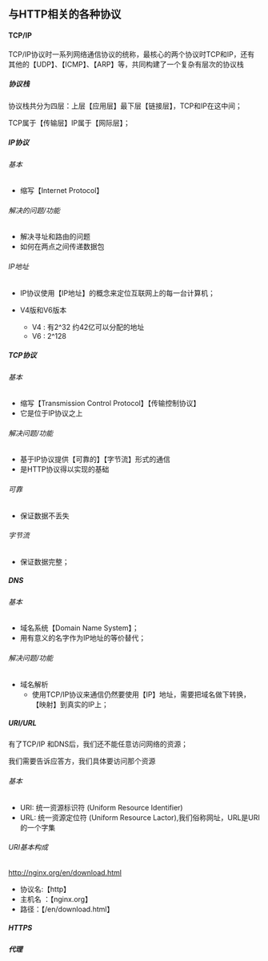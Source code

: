 ## 与HTTP相关的各种协议

#### TCP/IP

TCP/IP协议时一系列网络通信协议的统称，最核心的两个协议时TCP和IP，还有其他的【UDP】、【ICMP】、【ARP】等，共同构建了一个复杂有层次的协议栈

##### 协议栈

协议栈共分为四层：上层【应用层】最下层【链接层】，TCP和IP在这中间；

TCP属于【传输层】IP属于【网际层】；

##### IP协议

###### 基本

- 缩写【Internet Protocol】

###### 解决的问题/功能

- 解决寻址和路由的问题
- 如何在两点之间传递数据包

###### IP地址

- IP协议使用【IP地址】的概念来定位互联网上的每一台计算机；

- V4版和V6版本
  - V4 : 有2^32 约42亿可以分配的地址
  - V6 : 2^128 

##### TCP协议

###### 基本

- 缩写【Transmission Control Protocol】【传输控制协议】
- 它是位于IP协议之上

###### 解决问题/功能

- 基于IP协议提供【可靠的】【字节流】形式的通信
- 是HTTP协议得以实现的基础

###### 可靠

- 保证数据不丢失

###### 字节流

- 保证数据完整；

##### DNS

###### 基本

- 域名系统【Domain Name System】；
- 用有意义的名字作为IP地址的等价替代；

###### 解决问题/功能

- 域名解析
  - 使用TCP/IP协议来通信仍然要使用【IP】地址，需要把域名做下转换，【映射】到真实的IP上；

##### URI/URL

有了TCP/IP 和DNS后，我们还不能任意访问网络的资源；

我们需要告诉应答方，我们具体要访问那个资源

###### 基本

- URI:  统一资源标识符 (Uniform Resource Identifier)
- URL: 统一资源定位符 (Uniform Resource Lactor),我们俗称网址，URL是URI的一个字集

###### URI基本构成

http://nginx.org/en/download.html

- 协议名:【http】
- 主机名 ：【nginx.org】
- 路径：【/en/download.html】

##### HTTPS

##### 代理



